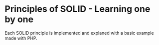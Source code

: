 # Principles of SOLID - Learning one by one
Each SOLID principle is implemented and explaned with a basic example made with PHP.
